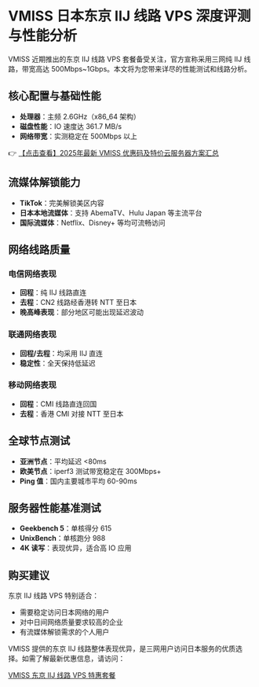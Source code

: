 # VMISS 日本东京 IIJ 线路 VPS 深度评测与性能分析

VMISS 近期推出的东京 IIJ 线路 VPS 套餐备受关注，官方宣称采用三网纯 IIJ 线路，带宽高达 500Mbps~1Gbps。本文将为您带来详尽的性能测试和线路分析。

## 核心配置与基础性能

- **处理器**：主频 2.6GHz（x86_64 架构）
- **磁盘性能**：IO 速度达 361.7 MB/s
- **网络带宽**：实测稳定在 500Mbps 以上

👉 [【点击查看】2025年最新 VMISS 优惠码及特价云服务器方案汇总](https://bit.ly/Vmiss)

## 流媒体解锁能力

- **TikTok**：完美解锁美区内容
- **日本本地流媒体**：支持 AbemaTV、Hulu Japan 等主流平台
- **国际流媒体**：Netflix、Disney+ 等均可流畅访问

## 网络线路质量

### 电信网络表现
- **回程**：纯 IIJ 线路直连
- **去程**：CN2 线路经香港转 NTT 至日本
- **晚高峰表现**：部分地区可能出现延迟波动

### 联通网络表现
- **回程/去程**：均采用 IIJ 直连
- **稳定性**：全天保持低延迟

### 移动网络表现
- **回程**：CMI 线路直连回国
- **去程**：香港 CMI 对接 NTT 至日本

## 全球节点测试

- **亚洲节点**：平均延迟 <80ms
- **欧美节点**：iperf3 测试带宽稳定在 300Mbps+
- **Ping 值**：国内主要城市平均 60-90ms

## 服务器性能基准测试

- **Geekbench 5**：单核得分 615
- **UnixBench**：单核跑分 988
- **4K 读写**：表现优异，适合高 IO 应用

## 购买建议

东京 IIJ 线路 VPS 特别适合：
- 需要稳定访问日本网络的用户
- 对中日间网络质量要求较高的企业
- 有流媒体解锁需求的个人用户

VMISS 提供的东京 IIJ 线路整体表现优异，是三网用户访问日本服务的优质选择。如需了解最新优惠信息，请访问：

[VMISS 东京 IIJ 线路 VPS 特惠套餐](https://bit.ly/Vmiss)